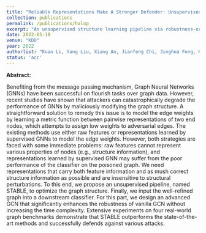 ```yaml
---
title: "Reliable Representations Make A Stronger Defender: Unsupervised Structure Refinement for Robust GNN"
collection: publications
permalink: /publications/halop
excerpt: "An unsupervised structure learning pipeline via robustness-oriented contrastive learning"
date: 2022-05-19
venue: "KDD"
year: 2022
authorlist: "Kuan Li, Yang Liu, Xiang Ao, Jianfeng Chi, Jinghua Feng, Hao Yang, Qing He"
status: 'acc'
---
```

**Abstract:**

Benefiting from the message passing mechanism, Graph Neural Networks (GNNs) have been successful on flourish tasks over graph data. However, recent studies have shown that attackers can catastrophically degrade the performance of GNNs by maliciously modifying the graph structure. A straightforward solution to remedy this issue is to model the edge weights by learning a metric function between pairwise representations of two end nodes, which attempts to assign low weights to adversarial edges. The existing methods use either raw features or representations learned by supervised GNNs to model the edge weights. However, both strategies are faced with some immediate problems: raw features cannot represent various properties of nodes (e.g., structure information), and representations learned by supervised GNN may suffer from the poor performance of the classifier on the poisoned graph. We need representations that carry both feature information and as mush correct structure information as possible and are insensitive to structural perturbations. To this end, we propose an unsupervised pipeline, named STABLE, to optimize the graph structure. Finally, we input the well-refined graph into a downstream classifier. For this part, we design an advanced GCN that significantly enhances the robustness of vanilla GCN without increasing the time complexity. Extensive experiments on four real-world graph benchmarks demonstrate that STABLE outperforms the state-of-the-art methods and successfully defends against various attacks. 
